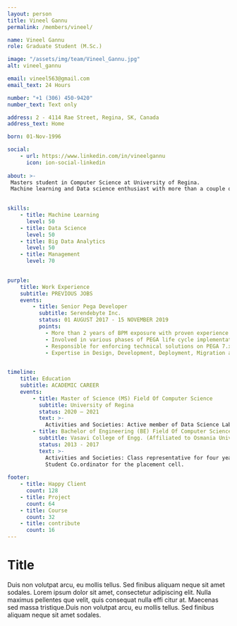```yaml
---
layout: person
title: Vineel Gannu
permalink: /members/vineel/

name: Vineel Gannu
role: Graduate Student (M.Sc.)

image: "/assets/img/team/Vineel_Gannu.jpg"
alt: vineel_gannu

email: vineel563@gmail.com
email_text: 24 Hours

number: "+1 (306) 450-9420"
number_text: Text only

address: 2 - 4114 Rae Street, Regina, SK, Canada
address_text: Home

born: 01-Nov-1996

social:
    - url: https://www.linkedin.com/in/vineelgannu
      icon: ion-social-linkedin
      
about: >-
 Masters student in Computer Science at University of Regina.
 Machine learning and Data science enthusiast with more than a couple of years of IT experience and capable of designing and developing software applications by supporting a positive work environment that fosters team performance. 
 

skills:
    - title: Machine Learning
      level: 50
    - title: Data Science
      level: 50
    - title: Big Data Analytics
      level: 50
    - title: Management
      level: 70
      

purple:
    title: Work Experience
    subtitle: PREVIOUS JOBS
    events:
        - title: Senior Pega Developer
          subtitle: Serendebyte Inc.
          status: 01 AUGUST 2017 - 15 NOVEMBER 2019
          points:
            - More than 2 years of BPM exposure with proven experience in analysis, design, development and implementation of Business Process Management applications.
            - Involved in various phases of PEGA life cycle implementation.
            - Responsible for enforcing technical solutions on PEGA 7.x.
            - Expertise in Design, Development, Deployment, Migration and Integration of PegaRULES Process Commander (PRPC).
        

timeline:
    title: Education
    subtitle: ACADEMIC CAREER
    events:
        - title: Master of Science (MS) Field Of Computer Science
          subtitle: University of Regina
          status: 2020 – 2021
          text: >- 
            Activities and Societies: Active member of Data Science Laboratory
        - title: Bachelor of Engineering (BE) Field Of Computer Science
          subtitle: Vasavi College of Engg. (Affiliated to Osmania University)
          status: 2013 - 2017
          text: >-
            Activities and Societies: Class representative for four years, 
            Student Co.ordinator for the placement cell.
            
footer:
    - title: Happy Client
      count: 128
    - title: Project
      count: 64
    - title: Course
      count: 32
    - title: contribute
      count: 16
---
```


# Title
Duis non volutpat arcu, eu mollis tellus. Sed finibus aliquam neque sit amet sodales. 
Lorem ipsum dolor sit amet, consectetur adipiscing elit. Nulla maximus pellentes que velit, 
quis consequat nulla effi citur at. Maecenas sed massa tristique.Duis non volutpat arcu, 
eu mollis tellus. Sed finibus aliquam neque sit amet sodales.
